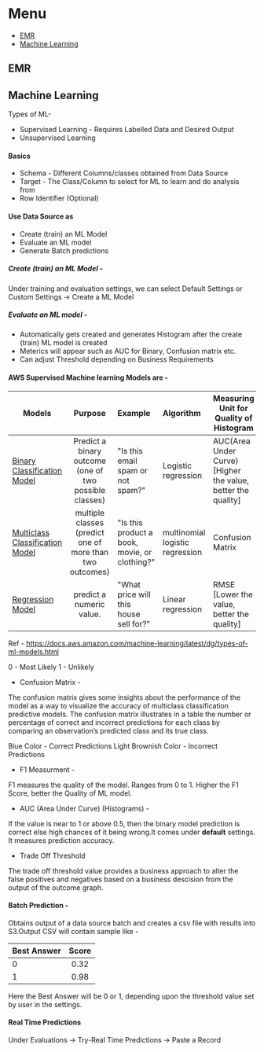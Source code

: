 # Menu

* [EMR](#emr)
* [Machine Learning](#machine-learning)

## EMR

## Machine Learning

Types of ML-

* Supervised Learning - Requires Labelled Data and Desired Output
* Unsupervised Learning

#### Basics

* Schema - Different Columns/classes obtained from Data Source
* Target - The Class/Column to select for ML to learn and do analysis from
* Row Identifier (Optional) 


#### Use Data Source as 

* Create (train) an ML Model
* Evaluate an ML model
* Generate Batch predictions

##### Create (train) an ML Model -

Under training and evaluation settings, we can select Default Settings or Custom Settings -> Create a ML Model

##### Evaluate an ML model -

- Automatically gets created and generates Histogram after the create (train) ML model is created
- Meterics will appear such as AUC for Binary, Confusion matrix etc.
- Can adjust Threshold depending on Business Requirements

#### AWS Supervised Machine learning Models are -

| Models   |      Purpose      |  Example | Algorithm | Measuring Unit for Quality of Histogram |
|----------|:-------------:|:---------|:----------------|-----------------|
| [Binary Classification Model](https://aws.amazon.com/blogs/big-data/building-a-binary-classification-model-with-amazon-machine-learning-and-amazon-redshift/) |  Predict a binary outcome (one of two possible classes) |  "Is this email spam or not spam?" |  Logistic regression | AUC(Area Under Curve) [Higher the value, better the quality] |
| [Multiclass Classification Model](https://aws.amazon.com/blogs/big-data/building-a-multi-class-ml-model-with-amazon-machine-learning/) | multiple classes (predict one of more than two outcomes) | "Is this product a book, movie, or clothing?"| multinomial logistic regression | Confusion Matrix |
| [Regression Model](https://aws.amazon.com/blogs/big-data/building-a-numeric-regression-model-with-amazon-machine-learning/) | predict a numeric value. | "What price will this house sell for?" | Linear regression | RMSE [Lower the value, better the quality] |

Ref - https://docs.aws.amazon.com/machine-learning/latest/dg/types-of-ml-models.html

 0 - Most Likely
 1 - Unlikely 
 
* Confusion Matrix -

The confusion matrix gives some insights about the performance of the model as a way to visualize the accuracy of multiclass classification predictive models. The confusion matrix illustrates in a table the number or percentage of correct and incorrect predictions for each class by comparing an observation’s predicted class and its true class.

Blue Color - Correct Predictions
Light Brownish Color - Incorrect Predictions

* F1 Measurment -

F1 measures the quality of the model. Ranges from 0 to 1. Higher the F1 Score, better the Quality of ML model.


* AUC (Area Under Curve) (Histograms) -

If the value is near to 1 or above 0.5, then the binary model prediction is correct else high chances of it being wrong.It comes under **default** settings. It measures prediction accuracy.

* Trade Off Threshold 

The trade off threshold value provides a business approach to alter the false positives and negatives based on a business descision from the output of the outcome graph.

#### Batch Prediction -

Obtains output of a data source batch and creates a csv file with results into S3.Output CSV will contain sample like -

| Best Answer |   Score  |
|----------|:-------------:|
| 0 |   0.32 |
| 1 | 0.98 |

Here the Best Answer will be 0 or 1, depending upon the threshold value set by user in the settings.

#### Real Time Predictions

Under Evaluations -> Try-Real Time Predictions -> Paste a Record
